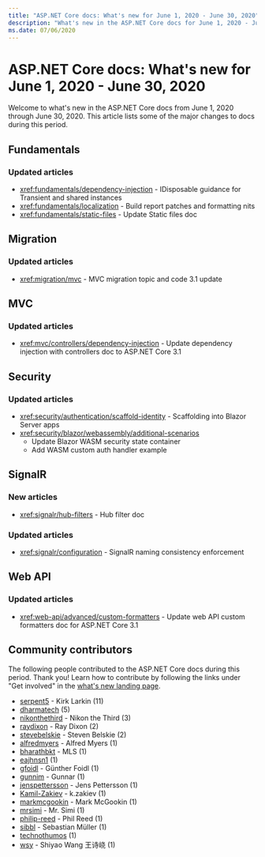```yaml
---
title: "ASP.NET Core docs: What's new for June 1, 2020 - June 30, 2020"
description: "What's new in the ASP.NET Core docs for June 1, 2020 - June 30, 2020."
ms.date: 07/06/2020
---
```


# ASP.NET Core docs: What's new for June 1, 2020 - June 30, 2020

Welcome to what's new in the ASP.NET Core docs from June 1, 2020 through June 30, 2020. This article lists some of the major changes to docs during this period.

## Fundamentals

### Updated articles

- <xref:fundamentals/dependency-injection> - IDisposable guidance for Transient and shared instances
- <xref:fundamentals/localization> - Build report patches and formatting nits
- <xref:fundamentals/static-files> - Update Static files doc

## Migration

### Updated articles

- <xref:migration/mvc> - MVC migration topic and code 3.1 update

## MVC

### Updated articles

- <xref:mvc/controllers/dependency-injection> - Update dependency injection with controllers doc to ASP.NET Core 3.1

## Security

### Updated articles

- <xref:security/authentication/scaffold-identity> - Scaffolding into Blazor Server apps
- <xref:security/blazor/webassembly/additional-scenarios>
  - Update Blazor WASM security state container
  - Add WASM custom auth handler example

## SignalR

### New articles

- <xref:signalr/hub-filters> - Hub filter doc

### Updated articles

- <xref:signalr/configuration> - SignalR naming consistency enforcement

## Web API

### Updated articles

- <xref:web-api/advanced/custom-formatters> - Update web API custom formatters doc for ASP.NET Core 3.1

## Community contributors

The following people contributed to the ASP.NET Core docs during this period. Thank you! Learn how to contribute by following the links under "Get involved" in the [what's new landing page](index.yml).

- [serpent5](https://github.com/serpent5) - Kirk Larkin (11)
- [dharmatech](https://github.com/dharmatech) (5)
- [nikonthethird](https://github.com/nikonthethird) - Nikon the Third (3)
- [raydixon](https://github.com/raydixon) - Ray Dixon (2)
- [stevebelskie](https://github.com/stevebelskie) - Steven Belskie (2)
- [alfredmyers](https://github.com/alfredmyers) - Alfred Myers (1)
- [bharathbkt](https://github.com/bharathbkt) - MLS (1)
- [eajhnsn1](https://github.com/eajhnsn1) (1)
- [gfoidl](https://github.com/gfoidl) - Günther Foidl (1)
- [gunnim](https://github.com/gunnim) - Gunnar (1)
- [jenspettersson](https://github.com/jenspettersson) - Jens Pettersson (1)
- [Kamil-Zakiev](https://github.com/Kamil-Zakiev) - k.zakiev (1)
- [markmcgookin](https://github.com/markmcgookin) - Mark McGookin (1)
- [mrsimi](https://github.com/mrsimi) - Mr. Simi (1)
- [philip-reed](https://github.com/philip-reed) - Phil Reed (1)
- [sibbl](https://github.com/sibbl) - Sebastian Müller (1)
- [technothumos](https://github.com/technothumos) (1)
- [wsy](https://github.com/wsy) - Shiyao Wang 王诗峣 (1)
